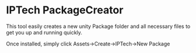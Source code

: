 # IPTech PackageCreator

This tool easily creates a new unity Package folder and all necessary files to 
get you up and running quickly.

Once installed, simply click Assets->Create->IPTech->New Package